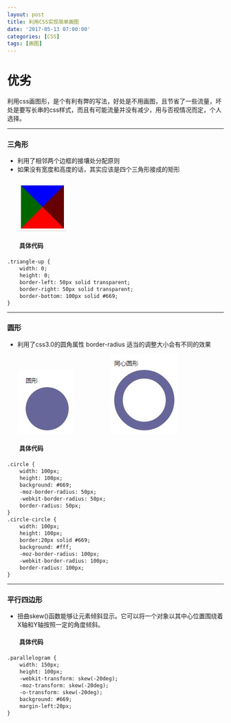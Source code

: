 ```yaml
---
layout: post
title: 利用CSS实现简单画图
date: '2017-05-13 07:00:00'
categories: [CSS]
tags: [画图]
---
```


# 优劣
利用css画图形，是个有利有弊的写法，好处是不用画图，且节省了一些流量，坏处是要写长串的css样式，而且有可能流量并没有减少，用与否视情况而定，个人选择。

---
### 三角形
*  利用了相邻两个边框的接壤处分配原则
*  如果没有宽度和高度的话，其实应该是四个三角形接成的矩形 
  
&emsp;&emsp;![css-border](/assets/images/2017/d_1.jpg)
  
#### &emsp;&emsp;具体代码
    
    .triangle-up { 
        width: 0; 
        height: 0; 
        border-left: 50px solid transparent; 
        border-right: 50px solid transparent;
        border-bottom: 100px solid #669; 
    }

---
### 圆形
* 利用了css3.0的圆角属性 border-radius 适当的调整大小会有不同的效果

  ![](/assets/images/2017/d_2.jpg)&emsp;&emsp;&emsp;&emsp;&emsp;&emsp;
  ![](/assets/images/2017/d_3.jpg)

#### &emsp;&emsp;具体代码
    .circle {
        width: 100px; 
        height: 100px; 
        background: #669; 
        -moz-border-radius: 50px; 
        -webkit-border-radius: 50px; 
        border-radius: 50px; 
    }
    .circle-circle { 
        width: 100px; 
        height: 100px; 
        border:20px solid #669;
        background: #fff; 
        -moz-border-radius: 100px; 
        -webkit-border-radius: 100px; 
        border-radius: 100px; 
    }

---
### 平行四边形
* 扭曲skew()函数能够让元素倾斜显示。它可以将一个对象以其中心位置围绕着X轴和Y轴按照一定的角度倾斜。

#### &emsp;&emsp;具体代码
    .parallelogram { 
        width: 150px; 
        height: 100px; 
        -webkit-transform: skew(-20deg); 
        -moz-transform: skew(-20deg); 
        -o-transform: skew(-20deg); 
        background: #669;
        margin-left:20px; 
    }

